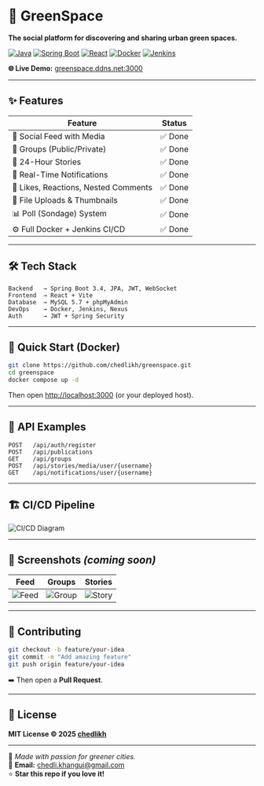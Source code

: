 # 🌿 GreenSpace

**The social platform for discovering and sharing urban green spaces.**

[![Java](https://img.shields.io/badge/Java-17-ED8B00?style=for-the-badge&logo=openjdk&logoColor=white)](https://openjdk.org/)
[![Spring Boot](https://img.shields.io/badge/Spring%20Boot-3.4-6DB33F?style=for-the-badge&logo=springboot&logoColor=white)](https://spring.io/projects/spring-boot)
[![React](https://img.shields.io/badge/React-18-61DAFB?style=for-the-badge&logo=react&logoColor=white)](https://react.dev/)
[![Docker](https://img.shields.io/badge/Docker-Ready-2496ED?style=for-the-badge&logo=docker&logoColor=white)](https://docker.com)
[![Jenkins](https://img.shields.io/badge/Jenkins-CI%2FCD-FF6F61?style=for-the-badge&logo=jenkins&logoColor=white)](https://jenkins.io)

**🌐 Live Demo:** [greenspace.ddns.net:3000](http://greenspace.ddns.net:3000)

---

## ✨ Features

| Feature | Status |
|----------|---------|
| 📰 Social Feed with Media | ✅ Done |
| 👥 Groups (Public/Private) | ✅ Done |
| 📸 24-Hour Stories | ✅ Done |
| 🔔 Real-Time Notifications | ✅ Done |
| 💬 Likes, Reactions, Nested Comments | ✅ Done |
| 📁 File Uploads & Thumbnails | ✅ Done |
| 📊 Poll (Sondage) System | ✅ Done |
| ⚙️ Full Docker + Jenkins CI/CD | ✅ Done |

---

## 🛠 Tech Stack

```text
Backend   → Spring Boot 3.4, JPA, JWT, WebSocket
Frontend  → React + Vite
Database  → MySQL 5.7 + phpMyAdmin
DevOps    → Docker, Jenkins, Nexus
Auth      → JWT + Spring Security
```

---

## 🚀 Quick Start (Docker)

```bash
git clone https://github.com/chedlikh/greenspace.git
cd greenspace
docker compose up -d
```

Then open [http://localhost:3000](http://localhost:3000) (or your deployed host).

---

## 📡 API Examples

```http
POST   /api/auth/register
POST   /api/publications
GET    /api/groups
POST   /api/stories/media/user/{username}
GET    /api/notifications/user/{username}
```

---

## 🏗 CI/CD Pipeline

![CI/CD Diagram](https://github.com/user-attachments/assets/21260700-b1ee-4270-b8a8-3cd879468e96)

---

## 📸 Screenshots *(coming soon)*

| Feed | Groups | Stories |
|------|---------|----------|
| ![Feed](screenshots/feed.png) | ![Group](screenshots/group.png) | ![Story](screenshots/story.png) |

---

## 🤝 Contributing

```bash
git checkout -b feature/your-idea
git commit -m "Add amazing feature"
git push origin feature/your-idea
```

➡️ Then open a **Pull Request**.

---

## 📄 License

**MIT License © 2025 [chedlikh](https://github.com/chedlikh)**

---

💚 *Made with passion for greener cities.*  
📧 **Email:** [chedli.khangui@gmail.com](mailto:chedli.khangui@gmail.com)  
⭐ **Star this repo if you love it!**
